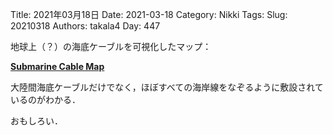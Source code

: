 ﻿Title: 2021年03月18日
Date: 2021-03-18
Category: Nikki
Tags: 
Slug: 20210318
Authors: takala4
Day: 447




地球上（？）の海底ケーブルを可視化したマップ：


**[Submarine Cable Map](https://www.submarinecablemap.com/)**



大陸間海底ケーブルだけでなく，ほぼすべての海岸線をなぞるように敷設されているのがわかる．


おもしろい．